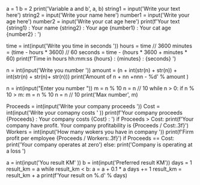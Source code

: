 a = 1
b = 2
print('Variable a and b', a, b)
string1 = input('Write your text here')
string2 = input('Write your name here')
number1 = input('Write your age here')
number2 = input('Write your cat age here')
print(f'Your text {string1} : Your name {string2} : Your age {number1} : Your cat age {number2} : ')

time = int(input('Write you time in seconds '))
hours = time // 3600
minutes = (time - hours * 3600) // 60
seconds = time - (hours * 3600 + minutes * 60)
print(f'Time in hours hh:mm:ss {hours} : {minutes} : {seconds} ')

n = int(input('Write you number '))
amount = (n + int(str(n) + str(n)) + int(str(n) + str(n)+ str(n)))
print('Amount of n + nn +nnn - %d'  % amount )

n = int(input("Enter you number "))
m = n % 10
n = n // 10
while n > 0:
    if n % 10 > m:
        m = n % 10
    n = n // 10
print('Max number', m)

Proceeds = int(input('Write your company proceeds '))
Cost = int(input('Write your comapny costs ' ))
print(f'Your company proceeds {Proceeds} : Your company costs {Cost} : ')
if Proceeds > Cost:
    print(f'Your company have  profit. Your company profitability is {Proceeds / Cost:.3f}')
Workers = int(input('How many wokers you have in company '))
print(f'Firm profit per employee {Proceeds / Workers:.3f}')
if Proceeds == Cost:
    print('Your company operates at zero')
else:
    print('Company is operating at a loss ')

a = int(input('You result KM' ))
b = int(input('Preferred result KM'))
days =  1
result_km = a
while result_km < b:
    a = a + 0.1 * a
    days += 1
    result_km = result_km + a
    print(f'Your result on %.d' % days)
